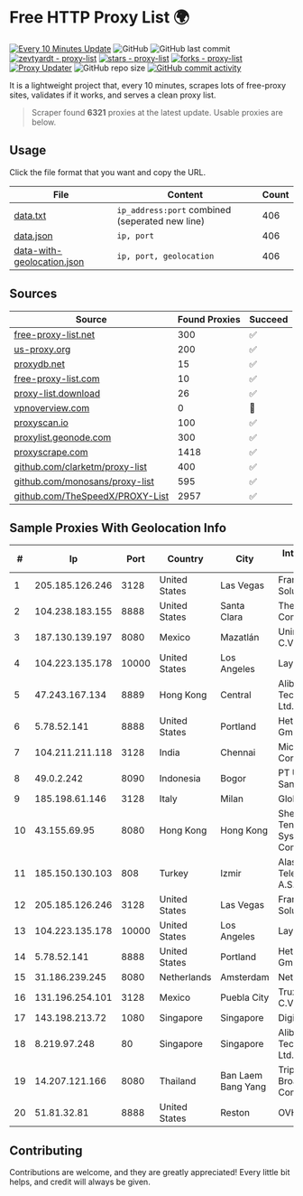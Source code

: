 
# Free HTTP Proxy List 🌍

[![Every 10 Minutes Update](https://github.com/mertguvencli/http-proxy-list/actions/workflows/main.yml/badge.svg?branch=main)](https://github.com/mertguvencli/http-proxy-list/actions/workflows/main.yml)
![GitHub](https://img.shields.io/github/license/mertguvencli/http-proxy-list)
![GitHub last commit](https://img.shields.io/github/last-commit/mertguvencli/http-proxy-list)
[![zevtyardt - proxy-list](https://img.shields.io/static/v1?label=zevtyardt&message=proxy-list&color=blue&logo=github)](https://github.com/zevtyardt/proxy-list "Go to GitHub repo")
[![stars - proxy-list](https://img.shields.io/github/stars/zevtyardt/proxy-list?style=social)](https://github.com/zevtyardt/proxy-list)
[![forks - proxy-list](https://img.shields.io/github/forks/zevtyardt/proxy-list?style=social)](https://github.com/zevtyardt/proxy-list)
[![Proxy Updater](https://github.com/zevtyardt/proxy-list/workflows/Proxy%20Updater/badge.svg)](https://github.com/zevtyardt/proxy-list/actions?query=workflow:"Proxy+Updater")
![GitHub repo size](https://img.shields.io/github/repo-size/zevtyardt/proxy-list)
[![GitHub commit activity](https://img.shields.io/github/commit-activity/m/zevtyardt/proxy-list?logo=commits)](https://github.com/zevtyardt/proxy-list/commits/main)

It is a lightweight project that, every 10 minutes, scrapes lots of free-proxy sites, validates if it works, and serves a clean proxy list.

> Scraper found **6321** proxies at the latest update. Usable proxies are below.

## Usage

Click the file format that you want and copy the URL.

|File|Content|Count|
|----|-------|-----|
|[data.txt](https://raw.githubusercontent.com/mertguvencli/http-proxy-list/main/proxy-list/data.txt)|`ip_address:port` combined (seperated new line)|406|
|[data.json](https://raw.githubusercontent.com/mertguvencli/http-proxy-list/main/proxy-list/data.json)|`ip, port`|406|
|[data-with-geolocation.json](https://raw.githubusercontent.com/mertguvencli/http-proxy-list/main/proxy-list/data-with-geolocation.json)|`ip, port, geolocation`|406|

## Sources

|Source|Found Proxies|Succeed|
|------|-------------|-------|
|[free-proxy-list.net](https://free-proxy-list.net)|300|✅|
|[us-proxy.org](https://www.us-proxy.org)|200|✅|
|[proxydb.net](http://proxydb.net)|15|✅|
|[free-proxy-list.com](https://free-proxy-list.com/?page=&port=&type%5B%5D=http&type%5B%5D=https&up_time=0&search=Search)|10|✅|
|[proxy-list.download](https://www.proxy-list.download/HTTP)|26|✅|
|[vpnoverview.com](https://vpnoverview.com/privacy/anonymous-browsing/free-proxy-servers)|0|🚫|
|[proxyscan.io](https://www.proxyscan.io)|100|✅|
|[proxylist.geonode.com](https://proxylist.geonode.com/api/proxy-list?limit=300&page=1&sort_by=lastChecked&sort_type=desc&protocols=http,https)|300|✅|
|[proxyscrape.com](https://api.proxyscrape.com/v2/?request=displayproxies&protocol=http&timeout=10000&country=all&ssl=all&anonymity=all)|1418|✅|
|[github.com/clarketm/proxy-list](https://raw.githubusercontent.com/clarketm/proxy-list/master/proxy-list-raw.txt)|400|✅|
|[github.com/monosans/proxy-list](https://raw.githubusercontent.com/monosans/proxy-list/main/proxies/http.txt)|595|✅|
|[github.com/TheSpeedX/PROXY-List](https://raw.githubusercontent.com/TheSpeedX/PROXY-List/master/http.txt)|2957|✅|


## Sample Proxies With Geolocation Info

|#|Ip|Port|Country|City|Internet Service Provider|
|-|--|----|-------|----|-------------------------|
|1|205.185.126.246|3128|United States|Las Vegas|FranTech Solutions|
|2|104.238.183.155|8888|United States|Santa Clara|The Constant Company|
|3|187.130.139.197|8080|Mexico|Mazatlán|Uninet S.A. de C.V.|
|4|104.223.135.178|10000|United States|Los Angeles|LayerHost|
|5|47.243.167.134|8889|Hong Kong|Central|Alibaba (US) Technology Co., Ltd.|
|6|5.78.52.141|8888|United States|Portland|Hetzner Online GmbH|
|7|104.211.211.118|3128|India|Chennai|Microsoft Corporation|
|8|49.0.2.242|8090|Indonesia|Bogor|PT Usaha Adi Sanggoro|
|9|185.198.61.146|3128|Italy|Milan|Global Router LLC|
|10|43.155.69.95|8080|Hong Kong|Hong Kong|Shenzhen Tencent Computer Systems Company Limited|
|11|185.150.130.103|808|Turkey|Izmir|Alastyr Telekomunikasyon A.S.|
|12|205.185.126.246|3128|United States|Las Vegas|FranTech Solutions|
|13|104.223.135.178|10000|United States|Los Angeles|LayerHost|
|14|5.78.52.141|8888|United States|Portland|Hetzner Online GmbH|
|15|31.186.239.245|8080|Netherlands|Amsterdam|NetSkope Inc|
|16|131.196.254.101|3128|Mexico|Puebla City|Truxgo S. R.L. de C.V.|
|17|143.198.213.72|1080|Singapore|Singapore|DigitalOcean, LLC|
|18|8.219.97.248|80|Singapore|Singapore|Alibaba (US) Technology Co., Ltd.|
|19|14.207.121.166|8080|Thailand|Ban Laem Bang Yang|Triple T Broadband Public Company Limited|
|20|51.81.32.81|8888|United States|Reston|OVH SAS|



## Contributing

Contributions are welcome, and they are greatly appreciated! Every
little bit helps, and credit will always be given.

